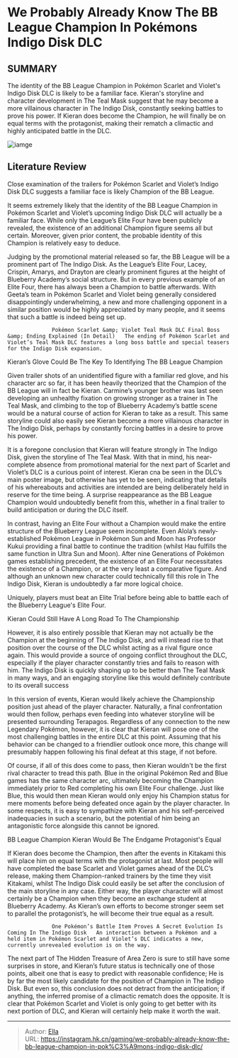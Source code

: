 # We Probably Already Know The BB League Champion In Pokémons Indigo Disk DLC


## SUMMARY 



  The identity of the BB League Champion in Pokémon Scarlet and Violet&#39;s Indigo Disk DLC is likely to be a familiar face.   Kieran&#39;s storyline and character development in The Teal Mask suggest that he may become a more villainous character in The Indigo Disk, constantly seeking battles to prove his power.   If Kieran does become the Champion, he will finally be on equal terms with the protagonist, making their rematch a climactic and highly anticipated battle in the DLC.  

![iamge](https://static1.srcdn.com/wordpress/wp-content/uploads/2023/10/pokemon-sv-bb-league-elite-four.jpg)

## Literature Review

Close examination of the trailers for Pokémon Scarlet and Violet’s Indigo Disk DLC suggests a familiar face is likely Champion of the BB League. 




It seems extremely likely that the identity of the BB League Champion in Pokémon Scarlet and Violet’s upcoming Indigo Disk DLC will actually be a familiar face. While only the League’s Elite Four have been publicly revealed, the existence of an additional Champion figure seems all but certain. Moreover, given prior content, the probable identity of this Champion is relatively easy to deduce.




Judging by the promotional material released so far, the BB League will be a prominent part of The Indigo Disk. As the League’s Elite Four, Lacey, Crispin, Amarys, and Drayton are clearly prominent figures at the height of Blueberry Academy’s social structure. But in every previous example of an Elite Four, there has always been a Champion to battle afterwards. With Geeta’s team in Pokémon Scarlet and Violet being generally considered disappointingly underwhelming, a new and more challenging opponent in a similar position would be highly appreciated by many people, and it seems that such a battle is indeed being set up.

                  Pokémon Scarlet &amp; Violet Teal Mask DLC Final Boss &amp; Ending Explained (In Detail)   The ending of Pokémon Scarlet and Violet’s Teal Mask DLC features a long boss battle and special teasers for the Indigo Disk expansion.    


 Kieran’s Glove Could Be The Key To Identifying The BB League Champion 
          




Given trailer shots of an unidentified figure with a familiar red glove, and his character arc so far, it has been heavily theorized that the Champion of the BB League will in fact be Kieran. Carmine’s younger brother was last seen developing an unhealthy fixation on growing stronger as a trainer in The Teal Mask, and climbing to the top of Blueberry Academy’s battle scene would be a natural course of action for Kieran to take as a result. This same storyline could also easily see Kieran become a more villainous character in The Indigo Disk, perhaps by constantly forcing battles in a desire to prove his power.

It is a foregone conclusion that Kieran will feature strongly in The Indigo Disk, given the storyline of The Teal Mask. With that in mind, his near-complete absence from promotional material for the next part of Scarlet and Violet’s DLC is a curious point of interest. Kieran cna be seen in the DLC’s main poster image, but otherwise has yet to be seen, indicating that details of his whereabouts and activities are intended are being deliberately held in reserve for the time being. A surprise reappearance as the BB League Champion would undoubtedly benefit from this, whether in a final trailer to build anticipation or during the DLC itself.





 

In contrast, having an Elite Four without a Champion would make the entire structure of the Blueberry League seem incomplete. Even Alola’s newly-established Pokémon League in Pokémon Sun and Moon has Professor Kukui providing a final battle to continue the tradition (whilst Hau fulfills the same function in Ultra Sun and Moon). After nine Generations of Pokémon games establishing precedent, the existence of an Elite Four necessitates the existence of a Champion, or at the very least a comparative figure. And although an unknown new character could technically fill this role in The Indigo Disk, Kieran is undoubtedly a far more logical choice.



Uniquely, players must beat an Elite Trial before being able to battle each of the Blueberry League&#39;s Elite Four.









 Kieran Could Still Have A Long Road To The Championship 
          

However, it is also entirely possible that Kieran may not actually be the Champion at the beginning of The Indigo Disk, and will instead rise to that position over the course of the DLC whilst acting as a rival figure once again. This would provide a source of ongoing conflict throughout the DLC, especially if the player character constantly tries and fails to reason with him. The Indigo Disk is quickly shaping up to be better than The Teal Mask in many ways, and an engaging storyline like this would definitely contribute to its overall success

In this version of events, Kieran would likely achieve the Championship position just ahead of the player character. Naturally, a final confrontation would then follow, perhaps even feeding into whatever storyline will be presented surrounding Terapagos. Regardless of any connection to the new Legendary Pokémon, however, it is clear that Kieran will pose one of the most challenging battles in the entire DLC at this point. Assuming that his behavior can be changed to a friendlier outlook once more, this change will presumably happen following his final defeat at this stage, if not before.




Of course, if all of this does come to pass, then Kieran wouldn&#39;t be the first rival character to tread this path. Blue in the original Pokémon Red and Blue games has the same character arc, ultimately becoming the Champion immediately prior to Red completing his own Elite Four challenge. Just like Blue, this would then mean Kieran would only enjoy his Champion status for mere moments before being defeated once again by the player character. In some respects, it is easy to sympathize with Kieran and his self-perceived inadequacies in such a scenario, but the potential of him being an antagonistic force alongside this cannot be ignored.



 BB League Champion Kieran Would Be The Endgame Protagonist&#39;s Equal 
         

If Kieran does become the Champion, then after the events in Kitakami this will place him on equal terms with the protagonist at last. Most people will have completed the base Scarlet and Violet games ahead of the DLC’s release, making them Champion-ranked trainers by the time they visit Kitakami, whilst The Indigo Disk could easily be set after the conclusion of the main storyline in any case. Either way, the player character will almost certainly be a Champion when they become an exchange student at Blueberry Academy. As Kieran’s own efforts to become stronger seem set to parallel the protagonist’s, he will become their true equal as a result.




                  One Pokémon’s Battle Item Proves A Secret Evolution Is Coming In The Indigo Disk   An interaction between a Pokémon and a held item in Pokémon Scarlet and Violet’s DLC indicates a new, currently unrevealed evolution is on the way.    

The next part of The Hidden Treasure of Area Zero is sure to still have some surprises in store, and Kieran’s future status is technically one of those points, albeit one that is easy to predict with reasonable confidence; He is by far the most likely candidate for the position of Champion in The Indigo Disk. But even so, this conclusion does not detract from the anticipation; if anything, the inferred promise of a climactic rematch does the opposite. It is clear that Pokémon Scarlet and Violet is only going to get better with its next portion of DLC, and Kieran will certainly help make it worth the wait.



---

> Author: [Ella](https://instagram.hk.cn/)  
> URL: https://instagram.hk.cn/gaming/we-probably-already-know-the-bb-league-champion-in-pok%C3%A9mons-indigo-disk-dlc/  

